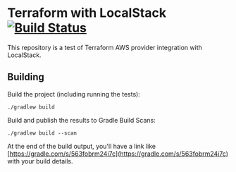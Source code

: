 # Terraform with LocalStack [![Build Status](https://travis-ci.com/artamonovkirill/terraform-localstack.svg?branch=master)](https://travis-ci.com/artamonovkirill/terraform-localstack)

This repository is a test of Terraform AWS provider integration with LocalStack.

## Building

Build the project (including running the tests):
```
./gradlew build
```

Build and publish the results to Gradle Build Scans: 
```
./gradlew build --scan
```

At the end of the build output, you'll have a link like [https://gradle.com/s/563fobrm24i7c](https://gradle.com/s/563fobrm24i7c) with your build details.